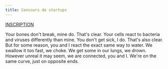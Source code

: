 ```yaml
---
title: Concours de startups
---
```


<div class="bloc bloc1 contestblock">
<a href="http://w2d-form.cleverapps.io/?lang=fr">
<span class="bloc-title">INSCRIPTION</span>
<span class="bloc-body">
<i class="icon-trophy icon-4x icon-light"></i>
</span>
</a>
</div>

<div class="bloc blocfloat2h speakerbio">
<i class="icon-book icon-large"></i>

Your bones don't break, mine do. That's clear. Your cells react to bacteria
and viruses differently than mine. You don't get sick, I do. That's also
clear. But for some reason, you and I react the exact same way to water. We
swallow it too fast, we choke. We get some in our lungs, we drown. However
unreal it may seem, we are connected, you and I. We're on the same curve, just
on opposite ends.

</div>
